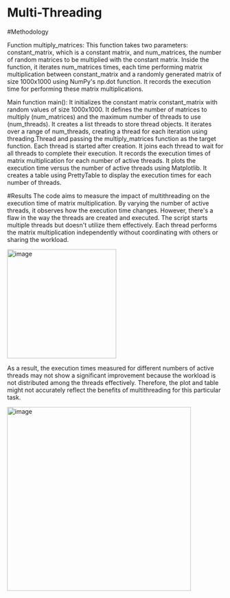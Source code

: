 # Multi-Threading


#Methodology

Function multiply_matrices:
This function takes two parameters: constant_matrix, which is a constant matrix, and num_matrices, the number of random matrices to be multiplied with the constant matrix.
Inside the function, it iterates num_matrices times, each time performing matrix multiplication between constant_matrix and a randomly generated matrix of size 1000x1000 using NumPy's np.dot function.
It records the execution time for performing these matrix multiplications.

Main function main():
It initializes the constant matrix constant_matrix with random values of size 1000x1000.
It defines the number of matrices to multiply (num_matrices) and the maximum number of threads to use (num_threads).
It creates a list threads to store thread objects.
It iterates over a range of num_threads, creating a thread for each iteration using threading.Thread and passing the multiply_matrices function as the target function. Each thread is started after creation.
It joins each thread to wait for all threads to complete their execution.
It records the execution times of matrix multiplication for each number of active threads.
It plots the execution time versus the number of active threads using Matplotlib.
It creates a table using PrettyTable to display the execution times for each number of threads.


#Results
The code aims to measure the impact of multithreading on the execution time of matrix multiplication. By varying the number of active threads, it observes how the execution time changes.
However, there's a flaw in the way the threads are created and executed. The script starts multiple threads but doesn't utilize them effectively. Each thread performs the matrix multiplication independently without coordinating with others or sharing the workload.

<img width="254" alt="image" src="https://github.com/chinmayeeweb/Multi-Threading/assets/95276351/9c878db1-aaf8-428c-8785-b361ab55bf76">


As a result, the execution times measured for different numbers of active threads may not show a significant improvement because the workload is not distributed among the threads effectively.
Therefore, the plot and table might not accurately reflect the benefits of multithreading for this particular task.


<img width="428" alt="image" src="https://github.com/chinmayeeweb/Multi-Threading/assets/95276351/cfaa5e9b-390b-4a83-afb9-3179863dfdc3">






